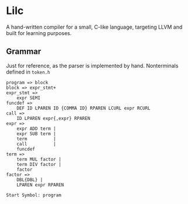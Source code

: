 # Lilc
A hand-written compiler for a small, C-like language, targeting LLVM and built for learning purposes.

## Grammar
Just for reference, as the parser is implemented by hand. Nonterminals defined in `token.h`

```text
program => block
block => expr_stmt+
expr_stmt =>
    expr SEMI
funcdef =>
    DEF ID LPAREN ID {COMMA ID} RPAREN LCURL expr RCURL
call =>
    ID LPAREN expr{,expr} RPAREN
expr =>
    expr ADD term |
    expr SUB term |
    term          |
    call          |
    funcdef
term =>
    term MUL factor |
    term DIV factor |
    factor
factor =>
    DBL{DBL} |
    LPAREN expr RPAREN

Start Symbol: program
```